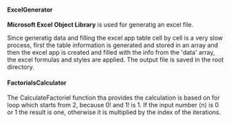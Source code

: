 <h4>ExcelGenerator</h4>

<strong>Microsoft Excel Object Library</strong> is used for generatig an excel file.

Since generatig data and filling the excel app table cell by cell is a very slow process,
first the table information is generated and stored in an array
and then the excel app is created and filled with the info from the 'data' array, the excel formulas and styles are applied.
The output file is saved in the root directory.

<h4>FactorialsCalculator</h4>

The CalculateFactoriel function tha provides the calculation is based on for loop which starts from 2, because 0! and 1! is 1. If the input number (n) is 0 or 1 the result is one, otherwise it is multiplied by the index of the iterations.